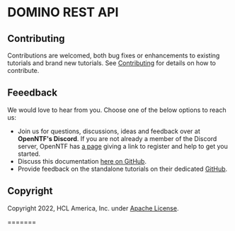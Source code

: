 # DOMINO REST API

## Contributing

Contributions are welcomed, both bug fixes or enhancements to existing tutorials and brand new tutorials. See [Contributing](/CONTRIBUTING.md) for details on how to contribute.

## Feeedback

We would love to hear from you. Choose one of the below options to reach us:

- Join us for questions, discussions, ideas and feedback over at **OpenNTF's Discord**. If you are not already a member of the Discord server, OpenNTF has [a page](https://openntf.org/discord) giving a link to register and help to get you started.
- Discuss this documentation [here on GitHub](https://github.com/HCL-TECH-SOFTWARE/domino-rest-api/discussions).
- Provide feedback on the standalone tutorials on their dedicated [GitHub](https://github.com/HCL-TECH-SOFTWARE/domino-keep-tutorials).


## Copyright

Copyright 2022, HCL America, Inc. under [Apache License](/LICENSE).

=======
